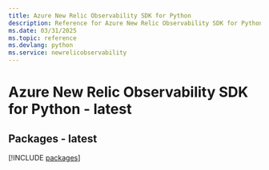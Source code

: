 ```yaml
---
title: Azure New Relic Observability SDK for Python
description: Reference for Azure New Relic Observability SDK for Python
ms.date: 03/31/2025
ms.topic: reference
ms.devlang: python
ms.service: newrelicobservability
---
```

# Azure New Relic Observability SDK for Python - latest
## Packages - latest
[!INCLUDE [packages](new-relic-observability-index.md)]